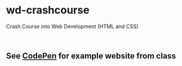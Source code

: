 # wd-crashcourse
Crash Course into Web Development (HTML and CSS)

<br>

## See [CodePen](https://codepen.io/brighamband/pen/KKmmyLJ) for example website from class